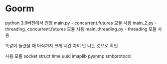 # Goorm
python 3.9버전에서 진행
main.py - concurrent.futures 모듈 사용
main_2.py - threading, concurrent.futures 모듈 사용
main_threading.py - threading 모듈 사용

똑같이 돌렸을 때 아직까지 크게 시간 차이 안 나는 것으로 확인

사용 모듈
socket
struct
time
uuid
imaplib
pysnmp
smbprotocol
